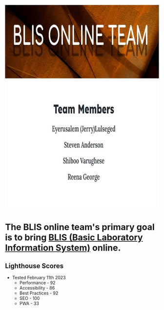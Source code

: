 <img src = "assets/blisheader.jpg" alt="BLIS Online Team" width="970" height="245">


<img src = "assets/team-members.jpg" alt="Team Members - Eyerusalem (Jerry) Lulseged, Steven Anderson, Shiboo Varughese, Reena George" width="722" height="422">


# The BLIS online team's primary goal is to bring [BLIS (Basic Laboratory Information System)](https://github.com/C4G/BLIS) online.


## Lighthouse Scores

* Tested February 11th 2023
  * Performance - 92
  * Accessibility - 86
  * Best Practices - 92
  * SEO - 100
  * PWA - 33